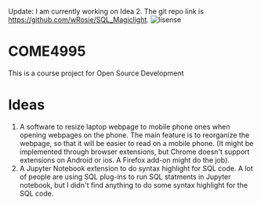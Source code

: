 Update: I am currently working on Idea 2. The git repo link is https://github.com/wRosie/SQL_Magiclight. 
![lisense](https://img.shields.io/github/license/wRosie/SQL_Magiclight)

# COME4995

This is a course project for Open Source Development

# Ideas
1. A software to resize laptop webpage to mobile phone ones when opening webpages on the phone. The main feature is to reorganize the webpage, so that it will be easier to read on a mobile phone. (It might be implemented through browser extensions, but Chrome doesn't support extensions on Android or ios. A Firefox add-on might do the job).
2. A Jupyter Notebook extension to do syntax highlight for SQL code. A lot of people are using SQL plug-ins to run SQL statments in Jupyter notebook, but I didn't find anything to do some syntax highlight for the SQL code. 


